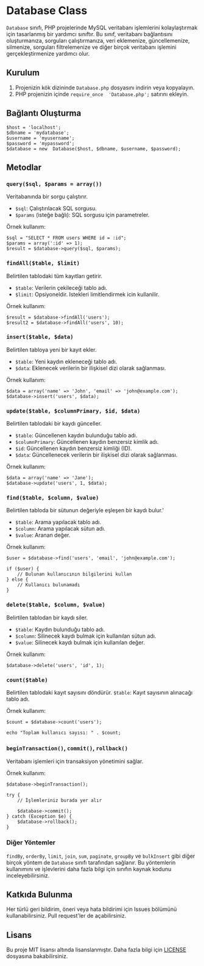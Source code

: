 # Database Class
`Database` sınıfı, PHP projelerinde MySQL veritabanı işlemlerini kolaylaştırmak için tasarlanmış bir yardımcı sınıftır. Bu sınıf, veritabanı bağlantısını oluşturmanıza, sorguları çalıştırmanıza, veri eklemenize, güncellemenize, silmenize, sorguları filtrelemenize ve diğer birçok veritabanı işlemini gerçekleştirmenize yardımcı olur. 

## Kurulum

1. Projenizin kök dizininde `Database.php` dosyasını indirin veya kopyalayın. 
2. PHP projenizin içinde `require_once  'Database.php';` satırını ekleyin.

## Bağlantı Oluşturma

    $host = 'localhost'; 
    $dbname = 'mydatabase'; 
    $username = 'myusername'; 
    $password = 'mypassword'; 
    $database = new  Database($host, $dbname, $username, $password);

## Metodlar

### `query($sql, $params = array())`
Veritabanında bir sorgu çalıştırır.

-   `$sql`: Çalıştırılacak SQL sorgusu.
-   `$params` (isteğe bağlı): SQL sorgusu için parametreler.

Örnek kullanım:

    $sql = "SELECT * FROM users WHERE id = :id"; 
    $params = array(':id' => 1); 
    $result = $database->query($sql, $params);

### `findAll($table, $limit)`
Belirtilen tablodaki tüm kayıtları getirir.

 - `$table`: Verilerin çekileceği tablo adı.
 - `$limit`: Opsiyoneldir. Istekleri limitlendirmek icin kullanilir.

Örnek kullanım:

    $result = $database->findAll('users');
    $result2 = $database->findAll('users', 10);

### `insert($table, $data)`
Belirtilen tabloya yeni bir kayıt ekler.

-   `$table`: Yeni kaydın ekleneceği tablo adı.
-   `$data`: Eklenecek verilerin bir ilişkisel dizi olarak sağlanması.

Örnek kullanım:

    $data = array('name' => 'John', 'email' => 'john@example.com'); 
    $database->insert('users', $data);

### `update($table, $columnPrimary, $id, $data)`
Belirtilen tablodaki bir kaydı günceller.

-   `$table`: Güncellenen kaydın bulunduğu tablo adı.
-   `$columnPrimary`: Güncellenen kaydın benzersiz kimlik adı.
-   `$id`: Güncellenen kaydın benzersiz kimliği (ID).
-   `$data`: Güncellenecek verilerin bir ilişkisel dizi olarak sağlanması.


Örnek kullanım:

    $data = array('name' => 'Jane'); 
    $database->update('users', 1, $data);

### `find($table, $column, $value)`
Belirtilen tabloda bir sütunun değeriyle eşleşen bir kaydı bulur.'
-   `$table`: Arama yapılacak tablo adı.
-   `$column`: Arama yapılacak sütun adı.
-   `$value`: Aranan değer.

Örnek kullanım:

    $user = $database->find('users', 'email', 'john@example.com');
    
    if ($user) {
        // Bulunan kullanıcının bilgilerini kullan
    } else {
        // Kullanıcı bulunamadı
    }
    

### `delete($table, $column, $value)`
Belirtilen tablodan bir kaydı siler.

-   `$table`: Kaydın bulunduğu tablo adı.
-   `$column`: Silinecek kaydı bulmak için kullanılan sütun adı.
-   `$value`: Silinecek kaydı bulmak için kullanılan değer.

Örnek kullanım:

    $database->delete('users', 'id', 1);

### `count($table)`
Belirtilen tablodaki kayıt sayısını döndürür.
`$table`: Kayıt sayısının alınacağı tablo adı.

Örnek kullanım:

    $count = $database->count('users');
    
    echo "Toplam kullanıcı sayısı: " . $count;

### `beginTransaction()`, `commit()`, `rollback()`
Veritabanı işlemleri için transaksiyon yönetimini sağlar.

Örnek kullanım:

    $database->beginTransaction();
    
    try {
        // İşlemleriniz burada yer alır
    
        $database->commit();
    } catch (Exception $e) {
        $database->rollback();
    }
    

### Diğer Yöntemler

`findBy`, `orderBy`, `limit`, `join`, `sum`, `paginate`, `groupBy` ve `bulkInsert` gibi diğer birçok yöntem de `Database` sınıfı tarafından sağlanır. Bu yöntemlerin kullanımını ve işlevlerini daha fazla bilgi için sınıfın kaynak kodunu inceleyebilirsiniz.

## Katkıda Bulunma

Her türlü geri bildirim, öneri veya hata bildirimi için Issues bölümünü kullanabilirsiniz. Pull request'ler de açabilirsiniz.

## Lisans

Bu proje MIT lisansı altında lisanslanmıştır. Daha fazla bilgi için [LICENSE](https://chat.openai.com/LICENSE) dosyasına bakabilirsiniz.
